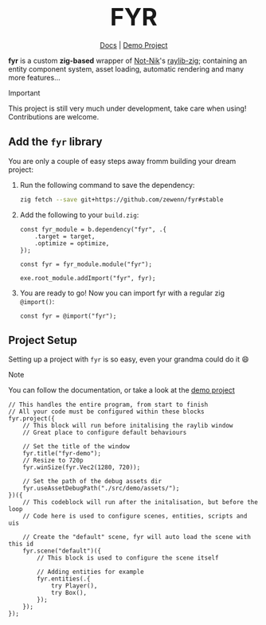 <h1 align="center"><font size=7>FYR</font></h1>
<p align="center"><a href="./docs/">Docs</a> | <a href="./src/demo/">Demo Project</a></p>

**fyr** is a custom **zig-based** wrapper of [Not-Nik](https://github.com/Not-Nik)'s [raylib-zig](https://github.com/Not-Nik/raylib-zig); containing an entity component system, asset loading, automatic rendering and many more features...

> [!IMPORTANT]
> This project is still very much under development, take care when using! Contributions are welcome.

## Add the `fyr` library

You are only a couple of easy steps away fromm building your dream project:

1. Run the following command to save the dependency:
   ```bash
   zig fetch --save git+https://github.com/zewenn/fyr#stable
   ```
2. Add the following to your `build.zig`:

   ```zig
   const fyr_module = b.dependency("fyr", .{
       .target = target,
       .optimize = optimize,
   });

   const fyr = fyr_module.module("fyr");

   exe.root_module.addImport("fyr", fyr);
   ```

3. You are ready to go! Now you can import fyr with a regular zig `@import()`:
   ```zig
   const fyr = @import("fyr");
   ```

## Project Setup

Setting up a project with `fyr` is so easy, even your grandma could do it :smile:

> [!NOTE]
> You can follow the documentation, or take a look at the [demo project](./src/demo/main.zig)

```zig
// This handles the entire program, from start to finish
// All your code must be configured within these blocks
fyr.project({
    // This block will run before initalising the raylib window
    // Great place to configure default behaviours

    // Set the title of the window
    fyr.title("fyr-demo");
    // Resize to 720p
    fyr.winSize(fyr.Vec2(1280, 720));

    // Set the path of the debug assets dir
    fyr.useAssetDebugPath("./src/demo/assets/");
})({
    // This codeblock will run after the initalisation, but before the loop
    // Code here is used to configure scenes, entities, scripts and uis

    // Create the "default" scene, fyr will auto load the scene with this id
    fyr.scene("default")({
        // This block is used to configure the scene itself

        // Adding entities for example
        fyr.entities(.{
            try Player(),
            try Box(),
        });
    });
});
```
